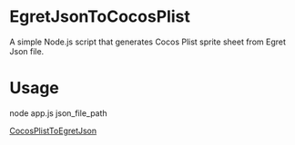 # EgretJsonToCocosPlist
A simple Node.js script that generates Cocos Plist sprite sheet from Egret Json file.

# Usage
node app.js json_file_path  

[CocosPlistToEgretJson](https://github.com/wzkres/CocosPlistToEgretJson)